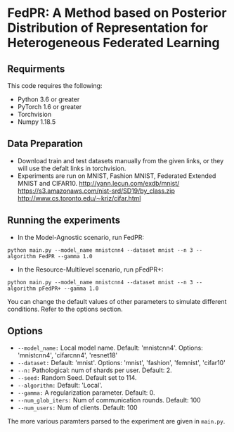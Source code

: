 # FedPR: A Method based on Posterior Distribution of Representation for Heterogeneous Federated Learning

## Requirments
This code requires the following:
* Python 3.6 or greater
* PyTorch 1.6 or greater
* Torchvision
* Numpy 1.18.5

## Data Preparation
* Download train and test datasets manually from the given links, or they will use the defalt links in torchvision.
* Experiments are run on MNIST, Fashion MNIST, Federated Extended MNIST and CIFAR10.
http://yann.lecun.com/exdb/mnist/
https://s3.amazonaws.com/nist-srd/SD19/by_class.zip
http://www.cs.toronto.edu/∼kriz/cifar.html

## Running the experiments

* In the Model-Agnostic scenario, run FedPR:
```
python main.py --model_name mnistcnn4 --dataset mnist --n 3 --algorithm FedPR --gamma 1.0
```
* In the Resource-Multilevel scenario, run pFedPR+:
```
python main.py --model_name mnistcnn4 --dataset mnist --n 3 --algorithm pFedPR+ --gamma 1.0
```

You can change the default values of other parameters to simulate different conditions. Refer to the options section.


## Options

* ```--model_name:```  Local model name. Default: 'mnistcnn4'. Options: 'mnistcnn4', 'cifarcnn4', 'resnet18'
* ```--dataset:```  Default: 'mnist'. Options: 'mnist', 'fashion', 'femnist', 'cifar10'
* ```--n:```     Pathological: num of shards per user. Default: 2.
* ```--seed:```     Random Seed. Default set to 114.
* ```--algorithm:```       Default: 'Local'.
* ```--gamma:```       A regularization parameter. Default: 0.
* ```--num_glob_iters:```       Num of communication rounds. Default: 100
* ```--num_users:```  Num of clients. Default: 100

The more various paramters parsed to the experiment are given in ```main.py```.